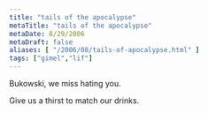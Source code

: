 ```yaml
---
title: "tails of the apocalypse"
metaTitle: "tails of the apocalypse"
metaDate: 8/29/2006
metaDraft: false
aliases: [ "/2006/08/tails-of-apocalypse.html" ]
tags: ["gimel","lif"]
---
```


Bukowski, we miss hating you.  
  
Give us a thirst to match our drinks.